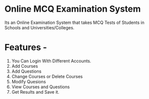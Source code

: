 # Online MCQ Examination System 


Its an Online Examination System that takes MCQ Tests of Students in Schools and Universities/Colleges.

# Features -
1. You Can Login With Different Accounts.
2. Add Courses
3. Add Questions
4. Change Courses or Delete Courses
5. Modify Quesions
6. View Courses and Questions
7. Get Results and Save it.




